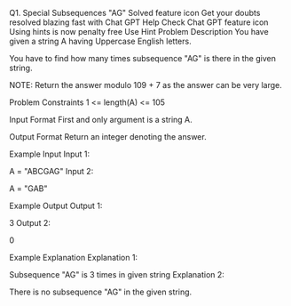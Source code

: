 Q1. Special Subsequences "AG"
Solved
feature icon
Get your doubts resolved blazing fast with Chat GPT Help
Check Chat GPT
feature icon
Using hints is now penalty free
Use Hint
Problem Description
You have given a string A having Uppercase English letters.

You have to find how many times subsequence "AG" is there in the given string.

NOTE: Return the answer modulo 109 + 7 as the answer can be very large.



Problem Constraints
1 <= length(A) <= 105



Input Format
First and only argument is a string A.



Output Format
Return an integer denoting the answer.



Example Input
Input 1:

 A = "ABCGAG"
Input 2:

 A = "GAB"


Example Output
Output 1:

 3
Output 2:

 0


Example Explanation
Explanation 1:

 Subsequence "AG" is 3 times in given string 
Explanation 2:

 There is no subsequence "AG" in the given string.
